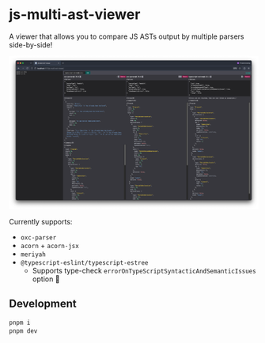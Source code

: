 # js-multi-ast-viewer

A viewer that allows you to compare JS ASTs output by multiple parsers side-by-side!

![example](./top.png)

Currently supports:

- `oxc-parser`
- `acorn` + `acorn-jsx`
- `meriyah`
- `@typescript-eslint/typescript-estree`
  - Supports type-check `errorOnTypeScriptSyntacticAndSemanticIssues` option 💪

## Development

```sh
pnpm i
pnpm dev
```
